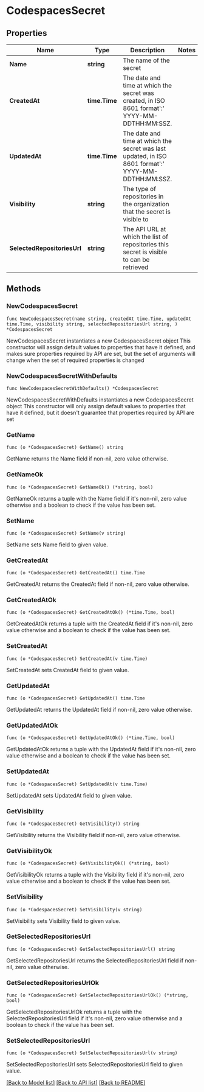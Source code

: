 # CodespacesSecret

## Properties

Name | Type | Description | Notes
------------ | ------------- | ------------- | -------------
**Name** | **string** | The name of the secret | 
**CreatedAt** | **time.Time** | The date and time at which the secret was created, in ISO 8601 format&#39;:&#39; YYYY-MM-DDTHH:MM:SSZ. | 
**UpdatedAt** | **time.Time** | The date and time at which the secret was last updated, in ISO 8601 format&#39;:&#39; YYYY-MM-DDTHH:MM:SSZ. | 
**Visibility** | **string** | The type of repositories in the organization that the secret is visible to | 
**SelectedRepositoriesUrl** | **string** | The API URL at which the list of repositories this secret is visible to can be retrieved | 

## Methods

### NewCodespacesSecret

`func NewCodespacesSecret(name string, createdAt time.Time, updatedAt time.Time, visibility string, selectedRepositoriesUrl string, ) *CodespacesSecret`

NewCodespacesSecret instantiates a new CodespacesSecret object
This constructor will assign default values to properties that have it defined,
and makes sure properties required by API are set, but the set of arguments
will change when the set of required properties is changed

### NewCodespacesSecretWithDefaults

`func NewCodespacesSecretWithDefaults() *CodespacesSecret`

NewCodespacesSecretWithDefaults instantiates a new CodespacesSecret object
This constructor will only assign default values to properties that have it defined,
but it doesn't guarantee that properties required by API are set

### GetName

`func (o *CodespacesSecret) GetName() string`

GetName returns the Name field if non-nil, zero value otherwise.

### GetNameOk

`func (o *CodespacesSecret) GetNameOk() (*string, bool)`

GetNameOk returns a tuple with the Name field if it's non-nil, zero value otherwise
and a boolean to check if the value has been set.

### SetName

`func (o *CodespacesSecret) SetName(v string)`

SetName sets Name field to given value.


### GetCreatedAt

`func (o *CodespacesSecret) GetCreatedAt() time.Time`

GetCreatedAt returns the CreatedAt field if non-nil, zero value otherwise.

### GetCreatedAtOk

`func (o *CodespacesSecret) GetCreatedAtOk() (*time.Time, bool)`

GetCreatedAtOk returns a tuple with the CreatedAt field if it's non-nil, zero value otherwise
and a boolean to check if the value has been set.

### SetCreatedAt

`func (o *CodespacesSecret) SetCreatedAt(v time.Time)`

SetCreatedAt sets CreatedAt field to given value.


### GetUpdatedAt

`func (o *CodespacesSecret) GetUpdatedAt() time.Time`

GetUpdatedAt returns the UpdatedAt field if non-nil, zero value otherwise.

### GetUpdatedAtOk

`func (o *CodespacesSecret) GetUpdatedAtOk() (*time.Time, bool)`

GetUpdatedAtOk returns a tuple with the UpdatedAt field if it's non-nil, zero value otherwise
and a boolean to check if the value has been set.

### SetUpdatedAt

`func (o *CodespacesSecret) SetUpdatedAt(v time.Time)`

SetUpdatedAt sets UpdatedAt field to given value.


### GetVisibility

`func (o *CodespacesSecret) GetVisibility() string`

GetVisibility returns the Visibility field if non-nil, zero value otherwise.

### GetVisibilityOk

`func (o *CodespacesSecret) GetVisibilityOk() (*string, bool)`

GetVisibilityOk returns a tuple with the Visibility field if it's non-nil, zero value otherwise
and a boolean to check if the value has been set.

### SetVisibility

`func (o *CodespacesSecret) SetVisibility(v string)`

SetVisibility sets Visibility field to given value.


### GetSelectedRepositoriesUrl

`func (o *CodespacesSecret) GetSelectedRepositoriesUrl() string`

GetSelectedRepositoriesUrl returns the SelectedRepositoriesUrl field if non-nil, zero value otherwise.

### GetSelectedRepositoriesUrlOk

`func (o *CodespacesSecret) GetSelectedRepositoriesUrlOk() (*string, bool)`

GetSelectedRepositoriesUrlOk returns a tuple with the SelectedRepositoriesUrl field if it's non-nil, zero value otherwise
and a boolean to check if the value has been set.

### SetSelectedRepositoriesUrl

`func (o *CodespacesSecret) SetSelectedRepositoriesUrl(v string)`

SetSelectedRepositoriesUrl sets SelectedRepositoriesUrl field to given value.



[[Back to Model list]](../README.md#documentation-for-models) [[Back to API list]](../README.md#documentation-for-api-endpoints) [[Back to README]](../README.md)


